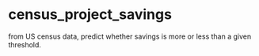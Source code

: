 # census_project_savings
from US census data, predict whether savings is more or less than a given threshold.

